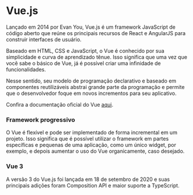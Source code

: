 # Vue.js

Lançado em 2014 por Evan You, Vue.js é um framework JavaScript de código aberto que reúne os principais recursos de React e AngularJS para construir interfaces de usuário.

<!-- Baseado em HTML, CSS e JavaScript, o Vue utiliza o modelo de programação declarativo e baseado em componentes reutilizáveis para construir aplicações web de forma prática e eficiente. -->
Baseado em HTML, CSS e JavaScript, o Vue é conhecido por sua simplicidade e curva de aprendizado tênue. Isso significa que uma vez que você sabe o básico de Vue, já é possível criar uma infinidade de funcionalidades.

Nesse sentido, seu modelo de programação declarativo e baseado em componentes reutilizáveis abstrai grande parte da programação e permite que o desenvolvedor foque em novos incrementos para seu aplicativo.

Confira a documentação oficial do Vue <a href="https://vuejs.org/">aqui</a>.


### Framework progressivo

O Vue é flexível e pode ser implementado de forma incremental em um projeto. Isso significa que é possível utilizar o framework em partes específicas e pequenas de uma aplicação, como um único widget, por exemplo, e depois aumentar o uso do Vue organicamente, caso desejado.

### Vue 3

A versão 3 do Vue.js foi lançada em 18 de setembro de 2020 e suas principais adições foram Composition API e maior suporte a TypeScript.
